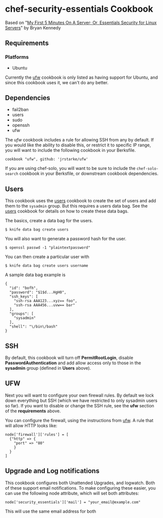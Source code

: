 chef-security-essentials Cookbook
=================================

Based on "[My First 5 Minutes On A Server; Or, Essentials Security for Linux Servers][1]" by Bryan Kennedy


Requirements
------------

### Platforms
- Ubuntu

Currently the [ufw][3] cookbook is only listed as having support for Ubuntu, and since this cookbook uses it, we can't do any better.


Dependencies
------------

* fail2ban
* users
* sudo
* openssh
* ufw

The *ufw* cookbook includes a rule for allowing SSH from any by default. If you would like the ability to disable this, or restrict it to specific IP range, you will want to include the following cookbook in your Berksfile.

`cookbook "ufw", github: 'jrstarke/ufw'`

If you are using chef-solo, you will want to be sure to include the `chef-solo-search` cookbook in your Berksfile, or downstream cookbook dependencies.


Users
-----

This cookbook uses the [users][2] cookbook to 
create the set of users and add them to the `sysadmin` group. But this requires a users data bag. See the [users][2]
cookbook for details on how to create these data bags.

The basics, create a data bag for the users.

`$ knife data bag create users`

You will also want to generate a password hash for the user.

`$ openssl passwd -1 "plaintextpassword"`

You can then create a particular user with 

`$ knife data bag create users username`

A sample data bag example is 

```
{
  "id": "bofh",
  "password": "$1$d...HgH0",
  "ssh_keys": [
    "ssh-rsa AAA123...xyz== foo",
    "ssh-rsa AAA456...uvw== bar"
  ],
  "groups": [
    "sysadmin"
  ],
  "shell": "\/bin\/bash"
}
```


SSH
---

By default, this cookbook will turn off **PermitRootLogin**, disable **PasswordAuthentication** and add allow access only to those in the **sysadmin** group (defined in **Users** above). 


UFW
---

Next you will want to configure your own firewall rules. By default we lock down everything but SSH (which we have restricted to only sysadmin users so far). If you want to disable or change the SSH rule, see the **ufw** section of the **requirements** above.

You can configure the firewall, using the instructions from [ufw][3]. A rule that will allow HTTP looks like:

```
node['firewall']['rules'] = [
  {"http" => {
    "port" => "80"
    }
  }
]
```

Upgrade and Log notifications
-----------------------------

This cookbook configures both Unattended Upgrades, and logwatch. Both of these support email notifications. To make configuring these easier, you can use the following node attribute, which will set both attributes:

`node['security_essentials']['mail'] = "your_email@example.com"`

This will use the same email address for both 


[1]: http://plusbryan.com/my-first-5-minutes-on-a-server-or-essential-security-for-linux-servers
[2]: https://github.com/opscode-cookbooks/users
[3]: https://github.com/opscode-cookbooks/ufw